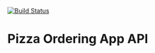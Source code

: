 [![Build Status](https://travis-ci.com/Denniskamau/pizza-app-backend.svg?branch=master)](https://travis-ci.com/Denniskamau/pizza-app-backend)

# Pizza Ordering App API
